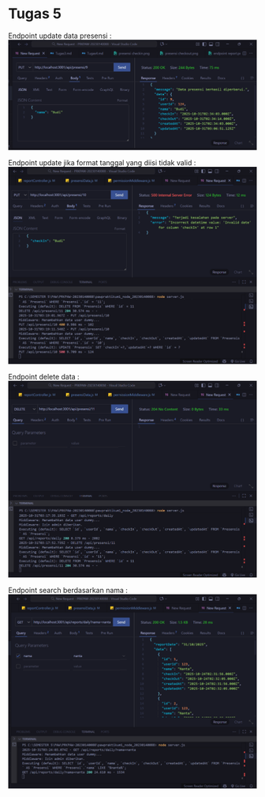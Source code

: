 # Tugas 5

Endpoint update data presensi :
![alt text](<ss/Tugas5/Update Presensi.png>)

Endpoint update jika format tanggal yang diisi tidak valid :
![alt text](<ss/Tugas5/Update format tanggal tidak valid.png>)

Endpoint delete data :
![alt text](<ss/Tugas5/Delete Presensi.png>)

Endpoint search berdasarkan nama :
![alt text](<ss/Tugas5/Search berdasarkan nama.png>)
